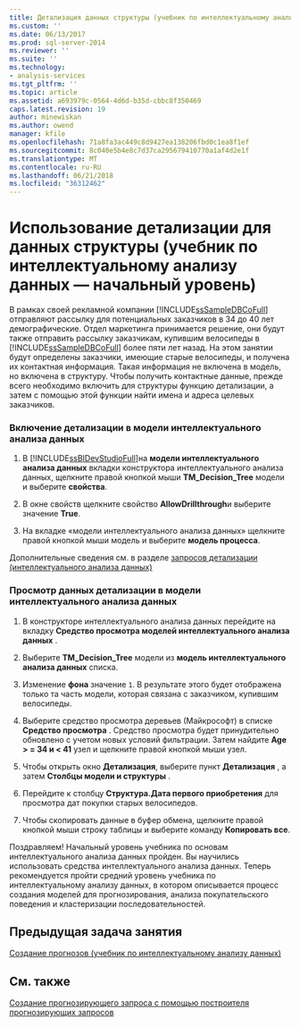 ```yaml
---
title: Детализация данных структуры (учебник по интеллектуальному анализу данных) | Документы Microsoft
ms.custom: ''
ms.date: 06/13/2017
ms.prod: sql-server-2014
ms.reviewer: ''
ms.suite: ''
ms.technology:
- analysis-services
ms.tgt_pltfrm: ''
ms.topic: article
ms.assetid: a693979c-0564-4d6d-b35d-cbbc8f350469
caps.latest.revision: 19
author: minewiskan
ms.author: owend
manager: kfile
ms.openlocfilehash: 71a8fa3ac449c8d9427ea138206fbd0c1ea8f1ef
ms.sourcegitcommit: 8c040e5b4e8c7d37ca295679410770a1af4d2e1f
ms.translationtype: MT
ms.contentlocale: ru-RU
ms.lasthandoff: 06/21/2018
ms.locfileid: "36312462"
---
```

# <a name="using-drillthrough-on-structure-data-basic-data-mining-tutorial"></a>Использование детализации для данных структуры (учебник по интеллектуальному анализу данных — начальный уровень)
  В рамках своей рекламной компании [!INCLUDE[ssSampleDBCoFull](../includes/sssampledbcofull-md.md)] отправляют рассылку для потенциальных заказчиков в 34 до 40 лет демографические. Отдел маркетинга принимается решение, они будут также отправить рассылку заказчикам, купившим велосипеды в [!INCLUDE[ssSampleDBCoFull](../includes/sssampledbcofull-md.md)] более пяти лет назад. На этом занятии будут определены заказчики, имеющие старые велосипеды, и получена их контактная информация. Такая информация не включена в модель, но включена в структуру. Чтобы получить контактные данные, прежде всего необходимо включить для структуры функцию детализации, а затем с помощью этой функции найти имена и адреса целевых заказчиков.  
  
### <a name="to-enable-drillthrough-on-a-mining-model"></a>Включение детализации в модели интеллектуального анализа данных  
  
1.  В [!INCLUDE[ssBIDevStudioFull](../includes/ssbidevstudiofull-md.md)]на **модели интеллектуального анализа данных** вкладки конструктора интеллектуального анализа данных, щелкните правой кнопкой мыши **TM_Decision_Tree** модели и выберите **свойства**.  
  
2.  В окне свойств щелкните свойство **AllowDrillthrough**и выберите значение **True**.  
  
3.  На вкладке «модели интеллектуального анализа данных» щелкните правой кнопкой мыши модель и выберите **модель процесса**.  
  
 Дополнительные сведения см. в разделе [запросов детализации &#40;интеллектуального анализа данных&#41;](../../2014/analysis-services/data-mining/drillthrough-queries-data-mining.md)  
  
### <a name="to-view-drillthrough-data-from-a-mining-model"></a>Просмотр данных детализации в модели интеллектуального анализа данных  
  
1.  В конструкторе интеллектуального анализа данных перейдите на вкладку **Средство просмотра моделей интеллектуального анализа данных** .  
  
2.  Выберите **TM_Decision_Tree** модели из **модель интеллектуального анализа данных** списка.  
  
3.  Изменение **фона** значение `1`. В результате этого будет отображена только та часть модели, которая связана с заказчиком, купившим велосипеды.  
  
4.  Выберите средство просмотра деревьев (Майкрософт) в списке **Средство просмотра** . Средство просмотра будет принудительно обновлено с учетом новых условий фильтрации. Затем найдите **Age > = 34 и < 41** узел и щелкните правой кнопкой мыши узел.  
  
5.  Чтобы открыть окно **Детализация**, выберите пункт **Детализация** , а затем **Столбцы модели и структуры** .  
  
6.  Перейдите к столбцу **Структура.Дата первого приобретения** для просмотра дат покупки старых велосипедов.  
  
7.  Чтобы скопировать данные в буфер обмена, щелкните правой кнопкой мыши строку таблицы и выберите команду **Копировать все**.  
  
 Поздравляем! Начальный уровень учебника по основам интеллектуального анализа данных пройден. Вы научились использовать средства интеллектуального анализа данных. Теперь рекомендуется пройти средний уровень учебника по интеллектуальному анализу данных, в котором описывается процесс создания моделей для прогнозирования, анализа покупательского поведения и кластеризации последовательностей.  
  
## <a name="previous-task-in-lesson"></a>Предыдущая задача занятия  
 [Создание прогнозов &#40;учебник по интеллектуальному анализу данных&#41;](../../2014/tutorials/creating-predictions-basic-data-mining-tutorial.md)  
  
## <a name="see-also"></a>См. также  
 [Создание прогнозирующего запроса с помощью построителя прогнозирующих запросов](../../2014/analysis-services/data-mining/create-a-prediction-query-using-the-prediction-query-builder.md)  
  
  